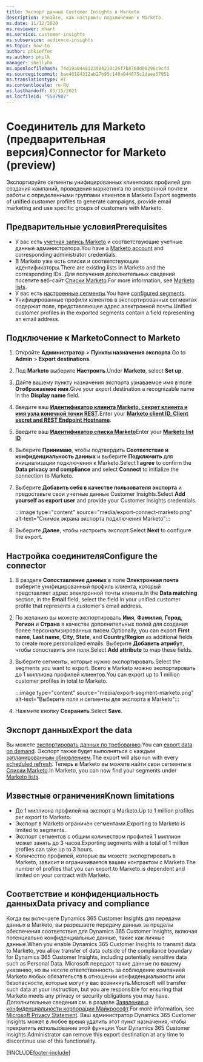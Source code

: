 ```yaml
---
title: Экспорт данных Customer Insights в Marketo
description: Узнайте, как настроить подключение к Marketo.
ms.date: 11/12/2020
ms.reviewer: mhart
ms.service: customer-insights
ms.subservice: audience-insights
ms.topic: how-to
author: phkieffer
ms.author: philk
manager: shellyha
ms.openlocfilehash: 74d19a0448123904210c26f7b8760d00296c9cfd
ms.sourcegitcommit: bae40184312ab27b95c140a044875c2daea37951
ms.translationtype: HT
ms.contentlocale: ru-RU
ms.lasthandoff: 03/15/2021
ms.locfileid: "5597987"
---
```

# <a name="connector-for-marketo-preview"></a><span data-ttu-id="19bd5-103">Соединитель для Marketo (предварительная версия)</span><span class="sxs-lookup"><span data-stu-id="19bd5-103">Connector for Marketo (preview)</span></span>

<span data-ttu-id="19bd5-104">Экспортируйте сегменты унифицированных клиентских профилей для создания кампаний, проведения маркетинга по электронной почте и работы с определенными группами клиентов в Marketo.</span><span class="sxs-lookup"><span data-stu-id="19bd5-104">Export segments of unified customer profiles to generate campaigns, provide email marketing and use specific groups of customers with Marketo.</span></span>

## <a name="prerequisites"></a><span data-ttu-id="19bd5-105">Предварительные условия</span><span class="sxs-lookup"><span data-stu-id="19bd5-105">Prerequisites</span></span>

-   <span data-ttu-id="19bd5-106">У вас есть [учетная запись Marketo](https://login.marketo.com/) и соответствующие учетные данные администратора.</span><span class="sxs-lookup"><span data-stu-id="19bd5-106">You have a [Marketo account](https://login.marketo.com/) and corresponding administrator credentials.</span></span>
-   <span data-ttu-id="19bd5-107">В Marketo уже есть списки и соответствующие идентификаторы.</span><span class="sxs-lookup"><span data-stu-id="19bd5-107">There are existing lists in Marketo and the corresponding IDs.</span></span> <span data-ttu-id="19bd5-108">Для получения дополнительных сведений посетите веб-сайт [Списки Marketo](https://docs.marketo.com/display/public/DOCS/Understanding+Static+Lists).</span><span class="sxs-lookup"><span data-stu-id="19bd5-108">For more information, see [Marketo lists](https://docs.marketo.com/display/public/DOCS/Understanding+Static+Lists).</span></span>
-   <span data-ttu-id="19bd5-109">У вас есть [настроенные сегменты](segments.md).</span><span class="sxs-lookup"><span data-stu-id="19bd5-109">You have [configured segments](segments.md).</span></span>
-   <span data-ttu-id="19bd5-110">Унифицированные профили клиентов в экспортированных сегментах содержат поле, представляющее адрес электронной почты.</span><span class="sxs-lookup"><span data-stu-id="19bd5-110">Unified customer profiles in the exported segments contain a field representing an email address.</span></span>

## <a name="connect-to-marketo"></a><span data-ttu-id="19bd5-111">Подключение к Marketo</span><span class="sxs-lookup"><span data-stu-id="19bd5-111">Connect to Marketo</span></span>

1. <span data-ttu-id="19bd5-112">Откройте **Администратор** > **Пункты назначения экспорта**.</span><span class="sxs-lookup"><span data-stu-id="19bd5-112">Go to **Admin** > **Export destinations**.</span></span>

1. <span data-ttu-id="19bd5-113">Под **Marketo** выберите **Настроить**.</span><span class="sxs-lookup"><span data-stu-id="19bd5-113">Under **Marketo**, select **Set up**.</span></span>

1. <span data-ttu-id="19bd5-114">Дайте вашему пункту назначения экспорта узнаваемое имя в поле **Отображаемое имя**.</span><span class="sxs-lookup"><span data-stu-id="19bd5-114">Give your export destination a recognizable name in the **Display name** field.</span></span>

1. <span data-ttu-id="19bd5-115">Введите ваш **[Идентификатор клиента Marketo, секрет клиента и имя узла конечной точки REST](https://developers.marketo.com/rest-api/authentication/)**.</span><span class="sxs-lookup"><span data-stu-id="19bd5-115">Enter your **[Marketo client ID, Client secret and REST Endpoint Hostname](https://developers.marketo.com/rest-api/authentication/)**.</span></span>

1. <span data-ttu-id="19bd5-116">Введите ваш **[Идентификатор списка Marketo](https://docs.marketo.com/display/public/DOCS/Understanding+Static+Lists)**</span><span class="sxs-lookup"><span data-stu-id="19bd5-116">Enter your **[Marketo list ID](https://docs.marketo.com/display/public/DOCS/Understanding+Static+Lists)**</span></span> 

1. <span data-ttu-id="19bd5-117">Выберите **Принимаю**, чтобы подтвердить **Соответствие и конфиденциальность данных** и выберите **Подключить** для инициализации подключения к Marketo.</span><span class="sxs-lookup"><span data-stu-id="19bd5-117">Select **I agree** to confirm the **Data privacy and compliance** and select **Connect** to initialize the connection to Marketo.</span></span>

1. <span data-ttu-id="19bd5-118">Выберите **Добавить себя в качестве пользователя экспорта** и предоставьте свои учетные данные Customer Insights.</span><span class="sxs-lookup"><span data-stu-id="19bd5-118">Select **Add yourself as export user** and provide your Customer Insights credentials.</span></span>

   :::image type="content" source="media/export-connect-marketo.png" alt-text="Снимок экрана экспорта подключения Marketo":::

1. <span data-ttu-id="19bd5-120">Выберите **Далее**, чтобы настроить экспорт.</span><span class="sxs-lookup"><span data-stu-id="19bd5-120">Select **Next** to configure the export.</span></span>

## <a name="configure-the-connector"></a><span data-ttu-id="19bd5-121">Настройка соединителя</span><span class="sxs-lookup"><span data-stu-id="19bd5-121">Configure the connector</span></span>

1. <span data-ttu-id="19bd5-122">В разделе **Сопоставление данных** в поле **Электронная почта** выберите унифицированный профиль клиента, который представляет адрес электронной почты клиента.</span><span class="sxs-lookup"><span data-stu-id="19bd5-122">In the **Data matching** section, in the **Email** field, select the field in your unified customer profile that represents a customer's email address.</span></span> 

1. <span data-ttu-id="19bd5-123">По желанию вы можете экспортировать **Имя**, **Фамилия**, **Город**, **Регион** и **Страна** в качестве дополнительных полей для создания более персонализированных писем.</span><span class="sxs-lookup"><span data-stu-id="19bd5-123">Optionally, you can export **First name**, **Last name**, **City**, **State**, and **Country/Region**  as additional fields to create more personalized emails.</span></span> <span data-ttu-id="19bd5-124">Выберите **Добавить атрибут**, чтобы сопоставить эти поля.</span><span class="sxs-lookup"><span data-stu-id="19bd5-124">Select **Add attribute** to map these fields.</span></span>

1. <span data-ttu-id="19bd5-125">Выберите сегменты, которые нужно экспортировать.</span><span class="sxs-lookup"><span data-stu-id="19bd5-125">Select the segments you want to export.</span></span> <span data-ttu-id="19bd5-126">Всего в Marketo можно экспортировать до 1 миллиона профилей клиентов.</span><span class="sxs-lookup"><span data-stu-id="19bd5-126">You can export up to 1 million customer profiles in total to Marketo.</span></span>

   :::image type="content" source="media/export-segment-marketo.png" alt-text="Выберите поля и сегменты для экспорта в Marketo":::

1. <span data-ttu-id="19bd5-128">Нажмите кнопку **Сохранить**.</span><span class="sxs-lookup"><span data-stu-id="19bd5-128">Select **Save**.</span></span>

## <a name="export-the-data"></a><span data-ttu-id="19bd5-129">Экспорт данных</span><span class="sxs-lookup"><span data-stu-id="19bd5-129">Export the data</span></span>

<span data-ttu-id="19bd5-130">Вы можете [экспортировать данных по требованию](export-destinations.md).</span><span class="sxs-lookup"><span data-stu-id="19bd5-130">You can [export data on demand](export-destinations.md).</span></span> <span data-ttu-id="19bd5-131">Экспорт также будет выполняться с каждым [запланированным обновлением](system.md#schedule-tab).</span><span class="sxs-lookup"><span data-stu-id="19bd5-131">The export will also run with every [scheduled refresh](system.md#schedule-tab).</span></span> <span data-ttu-id="19bd5-132">Теперь в Marketo вы можете найти свои сегменты в [Списки Marketo](ttps://docs.marketo.com/display/public/DOCS/Understanding+Static+Lists).</span><span class="sxs-lookup"><span data-stu-id="19bd5-132">In Marketo, you can now find your segments under [Marketo lists](ttps://docs.marketo.com/display/public/DOCS/Understanding+Static+Lists).</span></span>

## <a name="known-limitations"></a><span data-ttu-id="19bd5-133">Известные ограничения</span><span class="sxs-lookup"><span data-stu-id="19bd5-133">Known limitations</span></span>

- <span data-ttu-id="19bd5-134">До 1 миллиона профилей на экспорт в Marketo.</span><span class="sxs-lookup"><span data-stu-id="19bd5-134">Up to 1 million profiles per export to Marketo.</span></span>
- <span data-ttu-id="19bd5-135">Экспорт в Marketo ограничен сегментами.</span><span class="sxs-lookup"><span data-stu-id="19bd5-135">Exporting to Marketo is limited to segments.</span></span>
- <span data-ttu-id="19bd5-136">Экспорт сегментов с общим количеством профилей 1 миллион может занять до 3 часов.</span><span class="sxs-lookup"><span data-stu-id="19bd5-136">Exporting segments with a total of 1 million profiles can take up to 3 hours.</span></span> 
- <span data-ttu-id="19bd5-137">Количество профилей, которые вы можете экспортировать в Marketo, зависит и ограничивается вашим контрактом с Marketo.</span><span class="sxs-lookup"><span data-stu-id="19bd5-137">The number of profiles that you can export to Marketo is dependent and limited on your contract with Marketo.</span></span>

## <a name="data-privacy-and-compliance"></a><span data-ttu-id="19bd5-138">Соответствие и конфиденциальность данных</span><span class="sxs-lookup"><span data-stu-id="19bd5-138">Data privacy and compliance</span></span>

<span data-ttu-id="19bd5-139">Когда вы включаете Dynamics 365 Customer Insights для передачи данных в Marketo, вы разрешаете передачу данных за пределы обеспечения соответствия для Dynamics 365 Customer Insights, включая потенциально конфиденциальные данные, такие как личные данные.</span><span class="sxs-lookup"><span data-stu-id="19bd5-139">When you enable Dynamics 365 Customer Insights to transmit data to Marketo, you allow transfer of data outside of the compliance boundary for Dynamics 365 Customer Insights, including potentially sensitive data such as Personal Data.</span></span> <span data-ttu-id="19bd5-140">Microsoft передаст такие данные по вашему указанию, но вы несете ответственность за соблюдение компанией Marketo любых обязательств в отношении конфиденциальности или безопасности, которые могут у вас возникнуть.</span><span class="sxs-lookup"><span data-stu-id="19bd5-140">Microsoft will transfer such data at your instruction, but you are responsible for ensuring that Marketo meets any privacy or security obligations you may have.</span></span> <span data-ttu-id="19bd5-141">Дополнительные сведения см. в разделе [Заявление о конфиденциальности корпорации Майкрософт](https://go.microsoft.com/fwlink/?linkid=396732).</span><span class="sxs-lookup"><span data-stu-id="19bd5-141">For more information, see [Microsoft Privacy Statement](https://go.microsoft.com/fwlink/?linkid=396732).</span></span>
<span data-ttu-id="19bd5-142">Ваш администратор Dynamics 365 Customer Insights может в любое время удалить этот пункт назначения, чтобы прекратить использование этой функции.</span><span class="sxs-lookup"><span data-stu-id="19bd5-142">Your Dynamics 365 Customer Insights Administrator can remove this export destination at any time to discontinue use of this functionality.</span></span>


[!INCLUDE[footer-include](../includes/footer-banner.md)]